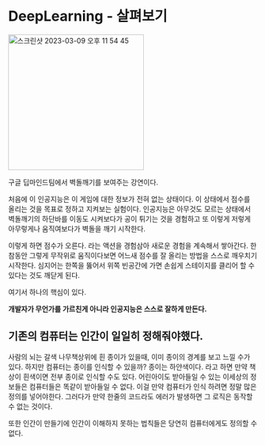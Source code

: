 # DeepLearning - 살펴보기


<img width="274" alt="스크린샷 2023-03-09 오후 11 54 45" src="https://user-images.githubusercontent.com/76529148/224062745-78355c4c-ddd6-4d7d-9686-ca55f511ec10.png">

구글 딥마인드팀에서 벽돌깨기를 보여주는 강연이다.

처음에 이 인공지능은 이 게임에 대한 정보가 전혀 없는 상태이다. 이 상태에서 점수를 올리는 것을 목표로 정하고 지켜보는 실험이다. 인공지능은 아무것도 모르는 상태에서 벽돌깨기의 하단바를 이동도 시켜보다가 공이 튀기는 것을 경험하고 또 이렇게 저렇게 아무렇게나 움직여보다가 벽돌을 깨기 시작한다. 

이렇게 하면 점수가 오른다. 라는 액션을 경험삼아 새로운 경험을 계속해서 쌓아간다. 
한참동안 그렇게 무작위로 움직이다보면 어느새 점수를 잘 올리는 방법을 스스로 깨우치기 시작한다. 심지어는 한쪽을 뚫어서 위쪽 빈공간에 가면 손쉽게 스테이지를 클리어 할 수 있다는 것도 깨닫게 된다. 

여기서 하나의 핵심이 있다.

**개발자가 무언가를 가르친게 아니라 인공지능은 스스로 잘하게 만든다.**

## 기존의 컴퓨터는 인간이 일일히 정해줘야했다.
사람의 뇌는 갈색 나무책상위에 흰 종이가 있을때, 이미 종이의 경계를 보고 느낄 수가 있다. 하지만 컴퓨터는 종이를 인식할 수 있을까? 종이는 하얀색이다. 라고 하면 만약 책상이 흰색이면 전부 종이로 인식할 수도 있다. 어린아이도 받아들일 수 있는 이세상의 정보들은 컴퓨터들은 똑같이 받아들일 수 없다. 이걸 만약 컴퓨터가 인식 하려면 정말 많은 정의를 넣어야한다. 그러다가 만약 한줄의 코드라도 에러가 발생하면 그 로직은 동작할 수 없는 것이다. 

또한 인간이 만들기에 인간이 이해하지 못하는 법칙들은 당연히 컴퓨터에게도 정의할 수 없다.  
